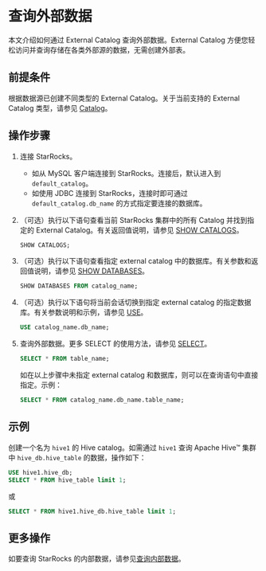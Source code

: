 # 查询外部数据

本文介绍如何通过 External Catalog 查询外部数据。External Catalog 方便您轻松访问并查询存储在各类外部源的数据，无需创建外部表。

## 前提条件

根据数据源已创建不同类型的 External Catalog。关于当前支持的 External Catalog 类型，请参见 [Catalog](../catalog/catalog_overview.md#catalog)。

## 操作步骤

1. 连接 StarRocks。
   - 如从 MySQL 客户端连接到 StarRocks。连接后，默认进入到 `default_catalog`。
   - 如使用 JDBC 连接到 StarRocks，连接时即可通过 `default_catalog.db_name` 的方式指定要连接的数据库。

2. （可选）执行以下语句查看当前 StarRocks 集群中的所有 Catalog 并找到指定的 External Catalog。有关返回值说明，请参见 [SHOW CATALOGS](../../sql-reference/sql-statements/data-manipulation/SHOW_CATALOGS.md)。

    ```SQL
    SHOW CATALOGS;
    ```

3. （可选）执行以下语句查看指定 external catalog 中的数据库。有关参数和返回值说明，请参见 [SHOW DATABASES](../../sql-reference/sql-statements/data-manipulation/SHOW_DATABASES.md)。

    ```SQL
    SHOW DATABASES FROM catalog_name;
    ```

4. （可选）执行以下语句将当前会话切换到指定 external catalog 的指定数据库。有关参数说明和示例，请参见 [USE](../../sql-reference/sql-statements/data-definition/USE.md)。

    ```SQL
    USE catalog_name.db_name;
    ```

5. 查询外部数据。更多 SELECT 的使用方法，请参见 [SELECT](../../sql-reference/sql-statements/data-manipulation/SELECT.md)。

    ```SQL
    SELECT * FROM table_name;
    ```

    如在以上步骤中未指定 external catalog 和数据库，则可以在查询语句中直接指定。示例：

    ```SQL
    SELECT * FROM catalog_name.db_name.table_name;
    ```

## 示例

创建一个名为 `hive1` 的 Hive catalog。如需通过 `hive1` 查询 Apache Hive™ 集群中 `hive_db.hive_table` 的数据，操作如下：

```SQL
USE hive1.hive_db;
SELECT * FROM hive_table limit 1;
```

或

```SQL
SELECT * FROM hive1.hive_db.hive_table limit 1;  
```

## 更多操作

如要查询 StarRocks 的内部数据，请参见[查询内部数据](../catalog/default_catalog.md#查询内部数据)。
